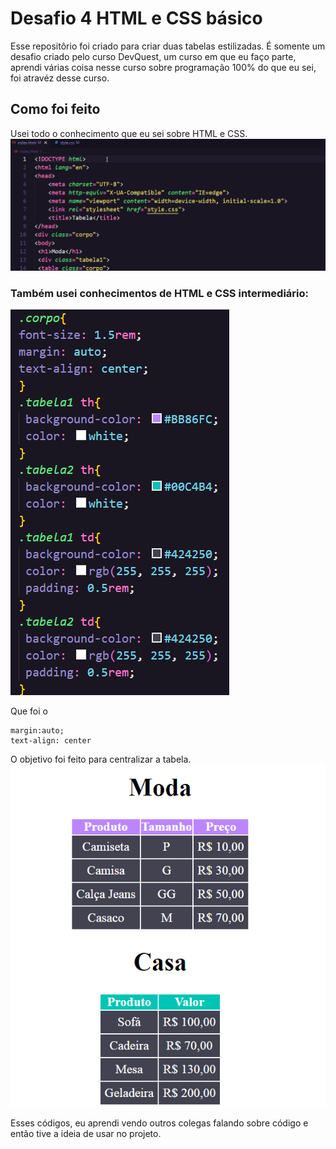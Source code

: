 # Desafio 4 HTML e CSS básico 
Esse repositôrio foi criado para criar duas tabelas estilizadas. É somente um desafio criado pelo curso DevQuest, um curso em que eu faço parte, aprendi várias coisa nesse curso sobre programação 100% do que eu sei, foi atravéz desse curso.

## Como foi feito
Usei todo o conhecimento que eu sei sobre HTML e CSS.
<img src="./gif1.gif" alt="Gif do meu código HTML" title="Meu código">

### Também usei conhecimentos de HTML e CSS intermediário:
<img src= ./Screenshot_4.png>

Que foi o 
```
margin:auto;
text-align: center
```
O objetivo foi feito para centralizar a tabela.
<img src= ./tabela1.png>

Esses códigos, eu aprendi vendo outros colegas falando sobre código e então tive a ideia de usar no projeto.